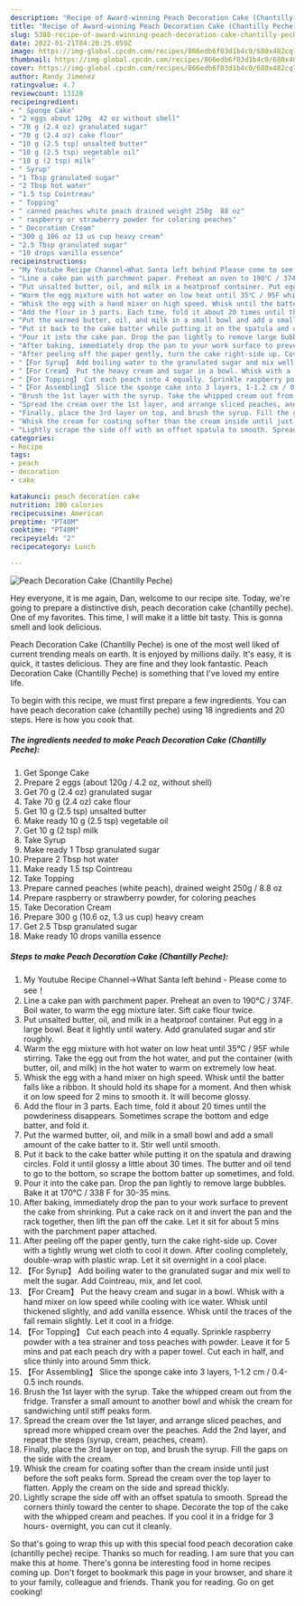 ```yaml
---
description: "Recipe of Award-winning Peach Decoration Cake (Chantilly Peche)"
title: "Recipe of Award-winning Peach Decoration Cake (Chantilly Peche)"
slug: 5388-recipe-of-award-winning-peach-decoration-cake-chantilly-peche
date: 2022-01-21T04:20:25.059Z
image: https://img-global.cpcdn.com/recipes/866edb6f03d1b4c0/680x482cq70/peach-decoration-cake-chantilly-peche-recipe-main-photo.jpg
thumbnail: https://img-global.cpcdn.com/recipes/866edb6f03d1b4c0/680x482cq70/peach-decoration-cake-chantilly-peche-recipe-main-photo.jpg
cover: https://img-global.cpcdn.com/recipes/866edb6f03d1b4c0/680x482cq70/peach-decoration-cake-chantilly-peche-recipe-main-photo.jpg
author: Randy Jimenez
ratingvalue: 4.7
reviewcount: 13120
recipeingredient:
- " Sponge Cake"
- "2 eggs about 120g  42 oz without shell"
- "70 g (2.4 oz) granulated sugar"
- "70 g (2.4 oz) cake flour"
- "10 g (2.5 tsp) unsalted butter"
- "10 g (2.5 tsp) vegetable oil"
- "10 g (2 tsp) milk"
- " Syrup"
- "1 Tbsp granulated sugar"
- "2 Tbsp hot water"
- "1.5 tsp Cointreau"
- " Topping"
- " canned peaches white peach drained weight 250g  88 oz"
- " raspberry or strawberry powder for coloring peaches"
- " Decoration Cream"
- "300 g 106 oz 13 us cup heavy cream"
- "2.5 Tbsp granulated sugar"
- "10 drops vanilla essence"
recipeinstructions:
- "My Youtube Recipe Channel→What Santa left behind Please come to see！"
- "Line a cake pan with parchment paper. Preheat an oven to 190℃ / 374F. Boil water, to warm the egg mixture later. Sift cake flour twice."
- "Put unsalted butter, oil, and milk in a heatproof container. Put egg in a large bowl. Beat it lightly until watery. Add granulated sugar and stir roughly."
- "Warm the egg mixture with hot water on low heat until 35℃ / 95F while stirring. Take the egg out from the hot water, and put the container (with butter, oil, and milk) in the hot water to warm on extremely low heat."
- "Whisk the egg with a hand mixer on high speed. Whisk until the batter falls like a ribbon. It should hold its shape for a moment. And then whisk it on low speed for 2 mins to smooth it. It will become glossy."
- "Add the flour in 3 parts. Each time, fold it about 20 times until the powderiness disappears. Sometimes scrape the bottom and edge batter, and fold it."
- "Put the warmed butter, oil, and milk in a small bowl and add a small amount of the cake batter to it. Stir well until smooth."
- "Put it back to the cake batter while putting it on the spatula and drawing circles. Fold it until glossy a little about 30 times. The butter and oil tend to go to the bottom, so scrape the bottom batter up sometimes, and fold."
- "Pour it into the cake pan. Drop the pan lightly to remove large bubbles. Bake it at 170℃ / 338 F for 30-35 mins."
- "After baking, immediately drop the pan to your work surface to prevent the cake from shrinking. Put a cake rack on it and invert the pan and the rack together, then lift the pan off the cake. Let it sit for about 5 mins with the parchment paper attached."
- "After peeling off the paper gently, turn the cake right-side up. Cover with a tightly wrung wet cloth to cool it down. After cooling completely, double-wrap with plastic wrap. Let it sit overnight in a cool place."
- "【For Syrup】 Add boiling water to the granulated sugar and mix well to melt the sugar. Add Cointreau, mix, and let cool."
- "【For Cream】 Put the heavy cream and sugar in a bowl. Whisk with a hand mixer on low speed while cooling with ice water. Whisk until thickened slightly, and add vanilla essence. Whisk until the traces of the fall remain slightly. Let it cool in a fridge."
- "【For Topping】 Cut each peach into 4 equally. Sprinkle raspberry powder with a tea strainer and toss peaches with powder. Leave it for 5 mins and pat each peach dry with a paper towel. Cut each in half, and slice thinly into around 5mm thick."
- "【For Assembling】 Slice the sponge cake into 3 layers, 1-1.2 cm / 0.4-0.5 inch rounds."
- "Brush the 1st layer with the syrup. Take the whipped cream out from the fridge. Transfer a small amount to another bowl and whisk the cream for sandwiching until stiff peaks form."
- "Spread the cream over the 1st layer, and arrange sliced peaches, and spread more whipped cream over the peaches. Add the 2nd layer, and repeat the steps (syrup, cream, peaches, cream)."
- "Finally, place the 3rd layer on top, and brush the syrup. Fill the gaps on the side with the cream."
- "Whisk the cream for coating softer than the cream inside until just before the soft peaks form. Spread the cream over the top layer to flatten. Apply the cream on the side and spread thickly."
- "Lightly scrape the side off with an offset spatula to smooth. Spread the corners thinly toward the center to shape. Decorate the top of the cake with the whipped cream and peaches. If you cool it in a fridge for 3 hours- overnight, you can cut it cleanly."
categories:
- Recipe
tags:
- peach
- decoration
- cake

katakunci: peach decoration cake 
nutrition: 200 calories
recipecuisine: American
preptime: "PT40M"
cooktime: "PT40M"
recipeyield: "2"
recipecategory: Lunch

---
```



![Peach Decoration Cake (Chantilly Peche)](https://img-global.cpcdn.com/recipes/866edb6f03d1b4c0/680x482cq70/peach-decoration-cake-chantilly-peche-recipe-main-photo.jpg)

Hey everyone, it is me again, Dan, welcome to our recipe site. Today, we're going to prepare a distinctive dish, peach decoration cake (chantilly peche). One of my favorites. This time, I will make it a little bit tasty. This is gonna smell and look delicious.



Peach Decoration Cake (Chantilly Peche) is one of the most well liked of current trending meals on earth. It is enjoyed by millions daily. It's easy, it is quick, it tastes delicious. They are fine and they look fantastic. Peach Decoration Cake (Chantilly Peche) is something that I've loved my entire life.


To begin with this recipe, we must first prepare a few ingredients. You can have peach decoration cake (chantilly peche) using 18 ingredients and 20 steps. Here is how you cook that.

<!--inarticleads1-->

##### The ingredients needed to make Peach Decoration Cake (Chantilly Peche):

1. Get  Sponge Cake
1. Prepare 2 eggs (about 120g / 4.2 oz, without shell)
1. Get 70 g (2.4 oz) granulated sugar
1. Take 70 g (2.4 oz) cake flour
1. Get 10 g (2.5 tsp) unsalted butter
1. Make ready 10 g (2.5 tsp) vegetable oil
1. Get 10 g (2 tsp) milk
1. Take  Syrup
1. Make ready 1 Tbsp granulated sugar
1. Prepare 2 Tbsp hot water
1. Make ready 1.5 tsp Cointreau
1. Take  Topping
1. Prepare  canned peaches (white peach), drained weight 250g / 8.8 oz
1. Prepare  raspberry or strawberry powder, for coloring peaches
1. Take  Decoration Cream
1. Prepare 300 g (10.6 oz, 1.3 us cup) heavy cream
1. Get 2.5 Tbsp granulated sugar
1. Make ready 10 drops vanilla essence




<!--inarticleads2-->

##### Steps to make Peach Decoration Cake (Chantilly Peche):

1. My Youtube Recipe Channel→What Santa left behind - Please come to see！
1. Line a cake pan with parchment paper. Preheat an oven to 190℃ / 374F. Boil water, to warm the egg mixture later. Sift cake flour twice.
1. Put unsalted butter, oil, and milk in a heatproof container. Put egg in a large bowl. Beat it lightly until watery. Add granulated sugar and stir roughly.
1. Warm the egg mixture with hot water on low heat until 35℃ / 95F while stirring. Take the egg out from the hot water, and put the container (with butter, oil, and milk) in the hot water to warm on extremely low heat.
1. Whisk the egg with a hand mixer on high speed. Whisk until the batter falls like a ribbon. It should hold its shape for a moment. And then whisk it on low speed for 2 mins to smooth it. It will become glossy.
1. Add the flour in 3 parts. Each time, fold it about 20 times until the powderiness disappears. Sometimes scrape the bottom and edge batter, and fold it.
1. Put the warmed butter, oil, and milk in a small bowl and add a small amount of the cake batter to it. Stir well until smooth.
1. Put it back to the cake batter while putting it on the spatula and drawing circles. Fold it until glossy a little about 30 times. The butter and oil tend to go to the bottom, so scrape the bottom batter up sometimes, and fold.
1. Pour it into the cake pan. Drop the pan lightly to remove large bubbles. Bake it at 170℃ / 338 F for 30-35 mins.
1. After baking, immediately drop the pan to your work surface to prevent the cake from shrinking. Put a cake rack on it and invert the pan and the rack together, then lift the pan off the cake. Let it sit for about 5 mins with the parchment paper attached.
1. After peeling off the paper gently, turn the cake right-side up. Cover with a tightly wrung wet cloth to cool it down. After cooling completely, double-wrap with plastic wrap. Let it sit overnight in a cool place.
1. 【For Syrup】 Add boiling water to the granulated sugar and mix well to melt the sugar. Add Cointreau, mix, and let cool.
1. 【For Cream】 Put the heavy cream and sugar in a bowl. Whisk with a hand mixer on low speed while cooling with ice water. Whisk until thickened slightly, and add vanilla essence. Whisk until the traces of the fall remain slightly. Let it cool in a fridge.
1. 【For Topping】 Cut each peach into 4 equally. Sprinkle raspberry powder with a tea strainer and toss peaches with powder. Leave it for 5 mins and pat each peach dry with a paper towel. Cut each in half, and slice thinly into around 5mm thick.
1. 【For Assembling】 Slice the sponge cake into 3 layers, 1-1.2 cm / 0.4-0.5 inch rounds.
1. Brush the 1st layer with the syrup. Take the whipped cream out from the fridge. Transfer a small amount to another bowl and whisk the cream for sandwiching until stiff peaks form.
1. Spread the cream over the 1st layer, and arrange sliced peaches, and spread more whipped cream over the peaches. Add the 2nd layer, and repeat the steps (syrup, cream, peaches, cream).
1. Finally, place the 3rd layer on top, and brush the syrup. Fill the gaps on the side with the cream.
1. Whisk the cream for coating softer than the cream inside until just before the soft peaks form. Spread the cream over the top layer to flatten. Apply the cream on the side and spread thickly.
1. Lightly scrape the side off with an offset spatula to smooth. Spread the corners thinly toward the center to shape. Decorate the top of the cake with the whipped cream and peaches. If you cool it in a fridge for 3 hours- overnight, you can cut it cleanly.




So that's going to wrap this up with this special food peach decoration cake (chantilly peche) recipe. Thanks so much for reading. I am sure that you can make this at home. There's gonna be interesting food in home recipes coming up. Don't forget to bookmark this page in your browser, and share it to your family, colleague and friends. Thank you for reading. Go on get cooking!
